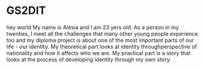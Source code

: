 # GS2DIT
hey world
My name is Alesia and I am 23 yers old. As a person in my twenties, I meet all the challenges that many other young people experience too and my diploma project is about one of the most important parts of our life - our identity. My theoretical part looks at identity throughperspective of nationality and how it affects who we are. My practical part is a story that looks at the process of developing identity through my own story.
